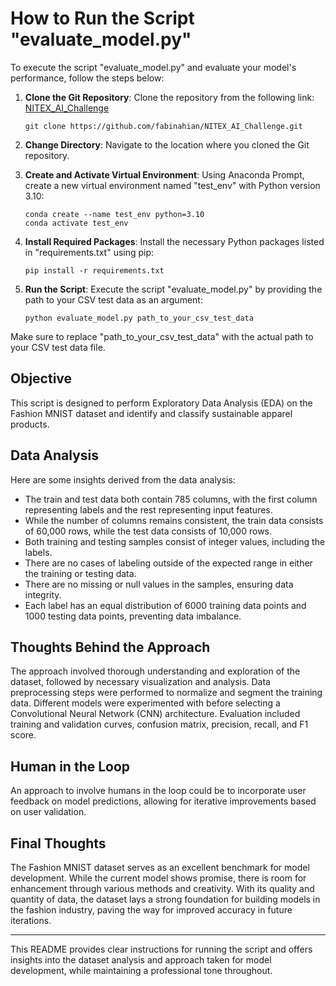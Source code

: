 # How to Run the Script "evaluate_model.py"

To execute the script "evaluate_model.py" and evaluate your model's performance, follow the steps below:

1. **Clone the Git Repository**: Clone the repository from the following link: [NITEX_AI_Challenge](https://github.com/fabinahian/NITEX_AI_Challenge.git)  
    ```
    git clone https://github.com/fabinahian/NITEX_AI_Challenge.git
    ```

2. **Change Directory**: Navigate to the location where you cloned the Git repository.

3. **Create and Activate Virtual Environment**: Using Anaconda Prompt, create a new virtual environment named "test_env" with Python version 3.10:
    ```
    conda create --name test_env python=3.10
    conda activate test_env
    ```

4. **Install Required Packages**: Install the necessary Python packages listed in "requirements.txt" using pip:
    ```
    pip install -r requirements.txt
    ```

5. **Run the Script**: Execute the script "evaluate_model.py" by providing the path to your CSV test data as an argument:
    ```
    python evaluate_model.py path_to_your_csv_test_data
    ```

Make sure to replace "path_to_your_csv_test_data" with the actual path to your CSV test data file.

## Objective

This script is designed to perform Exploratory Data Analysis (EDA) on the Fashion MNIST dataset and identify and classify sustainable apparel products.

## Data Analysis

Here are some insights derived from the data analysis:

- The train and test data both contain 785 columns, with the first column representing labels and the rest representing input features.
- While the number of columns remains consistent, the train data consists of 60,000 rows, while the test data consists of 10,000 rows.
- Both training and testing samples consist of integer values, including the labels.
- There are no cases of labeling outside of the expected range in either the training or testing data.
- There are no missing or null values in the samples, ensuring data integrity.
- Each label has an equal distribution of 6000 training data points and 1000 testing data points, preventing data imbalance.

## Thoughts Behind the Approach

The approach involved thorough understanding and exploration of the dataset, followed by necessary visualization and analysis. Data preprocessing steps were performed to normalize and segment the training data. Different models were experimented with before selecting a Convolutional Neural Network (CNN) architecture. Evaluation included training and validation curves, confusion matrix, precision, recall, and F1 score.

## Human in the Loop

An approach to involve humans in the loop could be to incorporate user feedback on model predictions, allowing for iterative improvements based on user validation.

## Final Thoughts

The Fashion MNIST dataset serves as an excellent benchmark for model development. While the current model shows promise, there is room for enhancement through various methods and creativity. With its quality and quantity of data, the dataset lays a strong foundation for building models in the fashion industry, paving the way for improved accuracy in future iterations.

---

This README provides clear instructions for running the script and offers insights into the dataset analysis and approach taken for model development, while maintaining a professional tone throughout.
